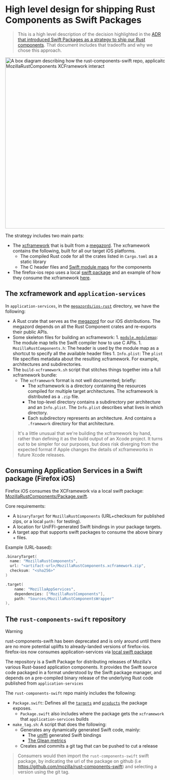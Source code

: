 # High level design for shipping Rust Components as Swift Packages
> This is a high level description of the decision highlighted in the [ADR that introduced Swift Packages as a strategy to ship our Rust components](../adr/0003-swift-packaging.md). That document includes that tradeoffs and why we chose this approach.

<!--
  N.B. you can edit this image in Google Docs and changes will be reflected automatically:

    https://docs.google.com/drawings/d/1tX05I-e6hNBQxch7PescDH7k4G7ddAJwXDPoIqp1RYk/edit
-->
<img src="https://docs.google.com/drawings/d/e/2PACX-1vRnyxy7VjdD3bYTso8V3AL5FpIQ4_S54dOCDI6fxfZEbG3_CVBwZZP1uLYbUVE9M54GSXUkNgewzOQm/pub?w=720&h=540" width="720" height="540" alt="A box diagram describing how the rust-components-swift repo, applicaiton-services repo, and MozillaRustComponents XCFramework interact">

The strategy includes two main parts:
- The [xcframework](https://developer.apple.com/documentation/swift_packages/distributing_binary_frameworks_as_swift_packages) that is built from a [megazord](./megazords.md). The xcframework contains the following, built for all our target iOS platforms.
     - The compiled Rust code for all the crates listed in `Cargo.toml` as a static library
    - The C header files and [Swift module maps](https://clang.llvm.org/docs/Modules.html) for the components
- The firefox-ios repo uses a local [swift package](https://github.com/mozilla-mobile/firefox-ios/blob/main/MozillaRustComponents/Package.swift) and an example of how they consume the xcframework [here](https://github.com/mozilla/application-services/pull/6898).


## The xcframework and `application-services`
In `application-services`, in the [`megazords/ios-rust`](https://github.com/mozilla/application-services/tree/main/megazords/ios-rust) directory, we have the following:
- A Rust crate that serves as the [megazord](./megazords.md) for our iOS distributions. The megazord depends on all the Rust Component crates and re-exports their public APIs.
- Some skeleton files for building an xcframework:
        1. [`module.modulemap`](https://clang.llvm.org/docs/Modules.html): The module map tells the Swift compiler how to use C APIs.
        1. `MozillaRustComponents.h`: The header is used by the module map as a shortcut to specify all the available header files
        1. `Info.plist`: The `plist` file specifies metadata about the resulting xcframework. For example, architectures and subdirectories.
- The `build-xcframework.sh` script that stitches things together into a full xcframework bundle:
    - The `xcframework` format is not well documented; briefly:
        - The xcframework is a directory containing the resources compiled for multiple target architectures. The xcframework is distributed as a `.zip` file.
        - The top-level directory contains a subdirectory per architecture and an `Info.plist`. The `Info.plist` describes what lives in which directory.
        - Each subdirectory represents an architecture. And contains a `.framework` directory for that architecture.

> It's a little unusual that we're building the xcframework by hand, rather than defining it as the build output of an Xcode project. It turns out to be simpler for our purposes, but does risk diverging from the expected format if Apple changes the details of xcframeworks in future Xcode releases.


## Consuming Application Services in a Swift package (Firefox iOS)
Firefox iOS consumes the XCFramework via a local swift package: [MozillaRustComponents/Package.swift](https://github.com/mozilla-mobile/firefox-ios/blob/main/MozillaRustComponents/Package.swift).

Core requirements:
- A `binaryTarget` for `MozillaRustComponents` (URL+checksum for published zips, or a local `path:` for testing).
- A location for UniFFI-generated Swift bindings in your package targets.
- A target app that supports swift packages to consume the above binary + files.

Example (URL-based):
```swift
.binaryTarget(
  name: "MozillaRustComponents",
  url: "<artifact-url>/MozillaRustComponents.xcframework.zip",
  checksum: "<sha256>"
)

.target(
    name: "MozillaAppServices",
    dependencies: ["MozillaRustComponents"],
    path: "Sources/MozillaRustComponentsWrapper"
),
```

## The `rust-components-swift` repository

> [!WARNING]  
> rust-components-swift has been deprecated and is only around until there are no more potential uplifts to already-landed versions of firefox-ios. firefox-ios now consumes application-services via [local swift package](https://github.com/mozilla-mobile/firefox-ios/tree/main/MozillaRustComponents)

The repository is a Swift Package for distributing releases of Mozilla's various Rust-based application components. It provides the Swift source code packaged in a format understood by the Swift package manager, and depends on a pre-compiled binary release of the underlying Rust code published from `application-services`

The `rust-components-swift` repo mainly includes the following:
- `Package.swift`: Defines all the [`targets`](https://developer.apple.com/documentation/swift_packages/target) and [`products`](https://developer.apple.com/documentation/swift_packages/product) the package exposes.
    - `Package.swift` also includes where the package gets the `xcframework` that `application-services` builds
- `make_tag.sh`: A script that does the following:
    - Generates any dynamically generated Swift code, mainly:
        - The [uniffi](https://github.com/mozilla/uniffi-rs/) generated Swift bindings
        - [The Glean metrics](https://mozilla.github.io/glean/book/user/adding-glean-to-your-project/swift.html#setting-up-metrics-and-pings-code-generation)
    - Creates and commits a git tag that can be pushed to cut a release

> Consumers would then import the `rust-components-swift` swift package, by indicating the url of the package on github (i.e <https://github.com/mozilla/rust-components-swift>) and selecting a version using the git tag.
